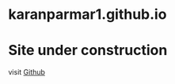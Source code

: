 # karanparmar1.github.io
# Site under construction 
visit <a href="https://github.com/karanparmar1/"> Github</a>
